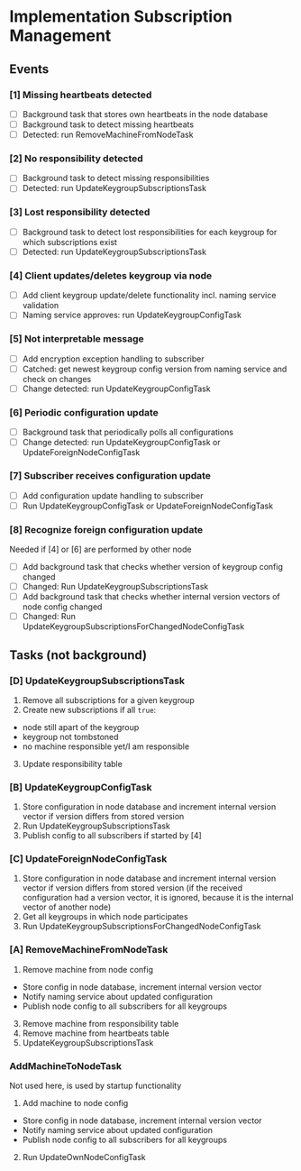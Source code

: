 # Implementation Subscription Management

## Events

### [1] Missing heartbeats detected

- [ ] Background task that stores own heartbeats in the node database
- [ ] Background task to detect missing heartbeats
- [ ] Detected: run RemoveMachineFromNodeTask

### [2] No responsibility detected

- [ ] Background task to detect missing responsibilities
- [ ] Detected: run UpdateKeygroupSubscriptionsTask

### [3] Lost responsibility detected

- [ ] Background task to detect lost responsibilities for each keygroup for which subscriptions exist
- [ ] Detected: run UpdateKeygroupSubscriptionsTask

### [4] Client updates/deletes keygroup via node

- [ ] Add client keygroup update/delete functionality incl. naming service validation
- [ ] Naming service approves: run UpdateKeygroupConfigTask

### [5] Not interpretable message

- [ ] Add encryption exception handling to subscriber
- [ ] Catched: get newest keygroup config version from naming service and check on changes
- [ ] Change detected: run UpdateKeygroupConfigTask

### [6] Periodic configuration update

- [ ] Background task that periodically polls all configurations
- [ ] Change detected: run UpdateKeygroupConfigTask or UpdateForeignNodeConfigTask

### [7] Subscriber receives configuration update

- [ ] Add configuration update handling to subscriber
- [ ] Run UpdateKeygroupConfigTask or UpdateForeignNodeConfigTask

### [8] Recognize foreign configuration update
Needed if [4] or [6] are performed by other node

- [ ] Add background task that checks whether version of keygroup config changed
- [ ] Changed: Run UpdateKeygroupSubscriptionsTask
- [ ] Add background task that checks whether internal version vectors of node config changed
- [ ] Changed: Run UpdateKeygroupSubscriptionsForChangedNodeConfigTask

## Tasks (not background)

### [D] UpdateKeygroupSubscriptionsTask

1. Remove all subscriptions for a given keygroup
2. Create new subscriptions if all `true`:
  - node still apart of the keygroup
  - keygroup not tombstoned
  - no machine responsible yet/I am responsible
3. Update responsibility table

### [B] UpdateKeygroupConfigTask

1. Store configuration in node database and increment internal version vector if version differs from stored version
2. Run UpdateKeygroupSubscriptionsTask
3. Publish config to all subscribers if started by [4]

### [C] UpdateForeignNodeConfigTask

1. Store configuration in node database and increment internal version vector if version differs from stored version (if the received configuration had a version vector, it is ignored, because it is the internal vector of another node)
2. Get all keygroups in which node participates
3. Run UpdateKeygroupSubscriptionsForChangedNodeConfigTask

### [A] RemoveMachineFromNodeTask

1. Remove machine from node config
  * Store config in node database, increment internal version vector
  * Notify naming service about updated configuration
  * Publish node config to all subscribers for all keygroups
3. Remove machine from responsibility table
4. Remove machine from heartbeats table
5. UpdateKeygroupSubscriptionsTask

### AddMachineToNodeTask
Not used here, is used by startup functionality

1. Add machine to node config
  * Store config in node database, increment internal version vector
  * Notify naming service about updated configuration
  * Publish node config to all subscribers for all keygroups
2. Run UpdateOwnNodeConfigTask
